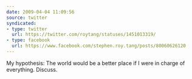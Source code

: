 ```yaml
---
date: 2009-04-04 11:09:56
source: twitter
syndicated:
- type: twitter
  url: https://twitter.com/roytang/statuses/1451013319/
- type: facebook
  url: https://www.facebook.com/stephen.roy.tang/posts/80060626120
---
```


My hypothesis: The world would be a better place if I were in charge of everything. Discuss.